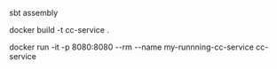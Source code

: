 sbt assembly

docker build -t cc-service .

docker run -it -p 8080:8080 --rm --name my-runnning-cc-service cc-service
